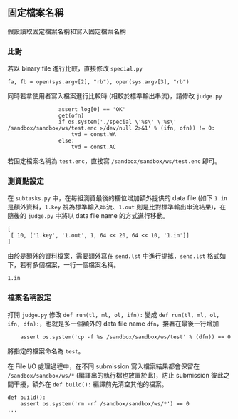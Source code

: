 ## 固定檔案名稱 ##

假設讀取固定檔案名稱和寫入固定檔案名稱

### 比對 ###

若以 binary file 進行比較，直接修改 `special.py`

```
fa, fb = open(sys.argv[2], "rb"), open(sys.argv[3], "rb")
```

同時若拿使用者寫入檔案進行比較時 (相較於標準輸出串流)，請修改 `judge.py`

```
				assert log[0] == 'OK'
				get(ofn)
				if os.system('./special \'%s\' \'%s\' /sandbox/sandbox/ws/test.enc >/dev/null 2>&1' % (ifn, ofn)) != 0:
					tvd = const.WA
				else:
					tvd = const.AC
```

若固定檔案名稱為 `test.enc`，直接寫 `/sandbox/sandbox/ws/test.enc` 即可。

### 測資點設定 ###

在 `subtasks.py` 中，在每組測資最後的欄位增加額外提供的 data file (如下 `1.in` 是額外資料，`1.key` 視為標準輸入串流、`1.out` 則是比對標準輸出串流結果)，在隨後的 `judge.py` 中將以 data file name 的方式進行移動。


```
[
 [ 10, ['1.key', '1.out', 1, 64 << 20, 64 << 10, '1.in']]
]

```

由於是額外的資料檔案，需要額外寫在 `send.lst` 中進行提攜，`send.lst` 格式如下，若有多個檔案，一行一個檔案名稱。

```
1.in
```

### 檔案名稱設定 ###

打開 `judge.py` 修改 `def run(tl, ml, ol, ifn):` 變成 `def run(tl, ml, ol, ifn, dfn):`，也就是多一個額外的 data file name `dfn`，接著在最後一行增加

```
	assert os.system('cp -f %s /sandbox/sandbox/ws/test' % (dfn)) == 0
```

將指定的檔案命名為 `test`。

在 File I/O 處理過程中，在不同 submission 寫入檔案結果都會保留在 `/sandbox/sandbox/ws/*` (編譯出的執行檔也放置於此)，防止 submission 彼此之間干擾，額外在 `def build():` 編譯前先清空其他的檔案。

```
def build():
	assert os.system('rm -rf /sandbox/sandbox/ws/*') == 0
...
```

